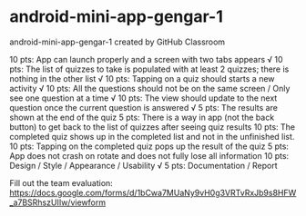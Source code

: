 # android-mini-app-gengar-1
android-mini-app-gengar-1 created by GitHub Classroom


10 pts: App can launch properly and a screen with two tabs appears √
10 pts: The list of quizzes to take is populated with at least 2 quizzes; there is nothing in the other list √
10 pts: Tapping on a quiz should starts a new activity √
10 pts: All the questions should not be on the same screen / Only see one question at a time √
10 pts: The view should update to the next question once the current question is answered √
5 pts: The results are shown at the end of the quiz
5 pts: There is a way in app (not the back button) to get back to the list of quizzes after seeing quiz results
10 pts: The completed quiz shows up in the completed list and not in the unfinished list.
10 pts: Tapping on the completed quiz pops up the result of the quiz
5 pts: App does not crash on rotate and does not fully lose all information
10 pts: Design / Style / Appearance / Usability √
5 pts: Documentation / Report

Fill out the team evaluation:
https://docs.google.com/forms/d/1bCwa7MUaNy9vH0g3VRTvRxJb9s8HFW_a7BSRhszUIIw/viewform
